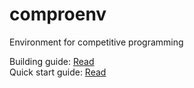 # comproenv
Environment for competitive programming

Building guide: [Read](Building.md)  
Quick start guide: [Read](Quick_start.md)  
